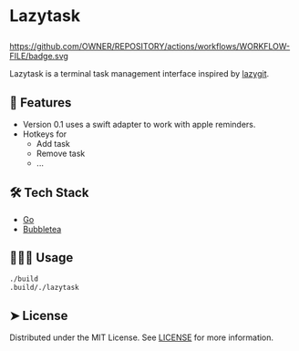 # <p>Lazytask</p>

https://github.com/OWNER/REPOSITORY/actions/workflows/WORKFLOW-FILE/badge.svg

Lazytask is a terminal task management interface inspired by [lazygit](https://github.com/jesseduffield/lazygit).

## 🧐 Features

- Version 0.1 uses a swift adapter to work with apple reminders.
- Hotkeys for
  - Add task
  - Remove task
  - ...

## 🛠️ Tech Stack

- [Go](https://go.dev/)
- [Bubbletea](https://github.com/charmbracelet/bubbletea/tree/master)

## 🧑🏻‍💻 Usage

```sh
./build
.build/./lazytask
```

## ➤ License

Distributed under the MIT License. See [LICENSE](LICENSE) for more information.
